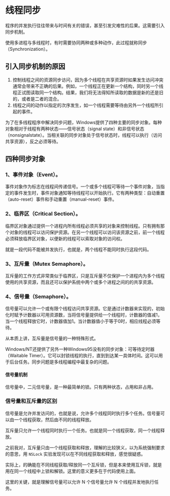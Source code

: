 # 线程同步

程序的并发执行往往带来与时间有关的错误，甚至引发灾难性的后果。这需要引入同步机制。

使用多进程与多线程时，有时需要协同两种或多种动作，此过程就称同步（Synchronization）。

## 引入同步机制的原因

1. 控制线程之间的资源同步访问，因为多个线程在共享资源时如果发生访问冲突通常会带来不正确的后果。例如，一个线程正在更新一个结构，同时另一个线程正试图读取同一个结构。结果，我们将无法得知所读取的数据是新的还是旧的，或者是二者的混合。
2. 线程之间的动作以指定的次序发生，如一个线程需要等待由另外一个线程所引起的事件。

为了在多线程程序中解决同步问题，Windows提供了四种主要的同步对象。每种对象相对于线程有两种状态——信号状态（signal state）和非信号状态（nonsignalstate）。当相关联的同步对象处于信号状态时，线程可以执行（访问共享资源），反之必须等待。

## 四种同步对象

### 1、事件对象（Event）。

事件对象作为标志在线程间传递信号。一个或多个线程可等待一个事件对象，当指定的事件发生时，事件对象通知等待线程可以开始执行。它有两种类型：自动重置（auto-reset）事件和手动重置（manual-reset）事件。

### 2、临界区（Critical Section）。

临界区对象通过提供一个进程内所有线程必须共享的对象来控制线程。只有拥有那个对象的线程可以访问保护资源。在另一个线程可以访问该资源之前，前一个线程必须释放临界区对象，以便新的线程可以索取对象的访问权。

就是一段代码不能被并发执行，也就是，两个线程不能同时执行这段代码。

### 3、互斥量（Mutex Semaphore）。

互斥量的工作方式非常类似于临界区，只是互斥量不仅保护一个进程内为多个线程使用的共享资源，而且还可以保护系统中两个或多个进程之间的的共享资源。

### 4、信号量（Semaphore）。

信号量可以允许一个或有限个线程访问共享资源。它是通过计数器来实现的，初始化时赋予计数器以可用资源数，当将信号量提供给一个线程时，计数器的值减1，当一个线程释放它时，计数器值加1。当计数器值小于等于0时，相应线程必须等待。

从本质上讲，互斥量是信号量的一种特殊形式。

Windows/NT还提供了另外一种Windows95没有的同步对象：可等待定时器（Waitable Timer）。它可以封锁线程的执行，直到到达某一具体时间。这可以用于后台任务。同步问题是多线程编程中最复杂的问题。

#### 信号量机制

信号量中，二元信号量，是一种最简单的锁。只有两种状态，占用和非占用。

### 信号量和互斥量的区别

信号量是允许并发访问的，也就是说，允许多个线程同时执行多个任务。信号量可以由一个线程获取，然后由不同的线程释放。

互斥量只允许一个线程同时执行一个任务。也就是同一个线程获取，同一个线程释放。

之前我对，互斥量只由一个线程获取和释放，理解的比较狭义，以为系统强制要求的意思，用 `NSLock` 实验发现可以在不同线程获取和释放，感觉很疑惑。

实际上，的确能在不同线程获取/释放同一个互斥锁，但是本来使用互斥锁，就是用在同一个线程中上锁和解锁。这里的意义更多在于代码使用上面。

这里的关键，就是理解信号量可以允许 N 个信号量允许 N 个线程并发地执行任务。